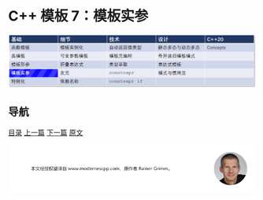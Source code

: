 # C++ 模板 7：模板实参

![模板实参](img/模板实参.png)

## 导航

[目录](目录.md)	[上一篇](模板6.md)	[下一篇](模板8.md)	[原文](http://www.modernescpp.com/index.php/template-arguments)

![](./img/tail.png)